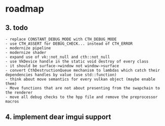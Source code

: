 # roadmap

## 3. todo
	- replace CONSTANT_DEBUG_MODE with CTH_DEBUG_MODE
	- use CTH_ASSERT for DEBUG_CHECK... instead of CTH_ERROR
	- modernize pipeline
	- modernize shader
	- expand use of vk::not_null and cth::not_null
	- use VkDevice handle in the static void destroy of every class
	- it should be surface->window not window->surface
	- convert CthDestructionQueue mechanism to lambdas which catch their dependencies handles by value (use std::function) 
	- think about move semantics for every vulkan object (maybe enable them)
	- Move functions that are not about presenting from the swapchain to the renderer
	- move all debug checks to the hpp file and remove the preprocessor macros

## 4. implement dear imgui support
